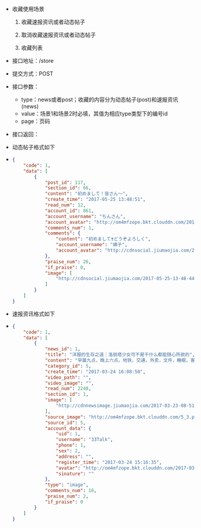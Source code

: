 * 收藏使用场景

  1. 收藏速报资讯或者动态帖子

  2. 取消收藏速报资讯或者动态帖子

  3. 收藏列表

* 接口地址：/store

* 提交方式：POST

* 接口参数：

  * type：news或者post；收藏的内容分为动态帖子\(post\)和速报资讯\(news\)
  * value：场景1和场景2时必填，其值为相应type类型下的编号id
  * page：页码

* 接口返回：

* 动态帖子格式如下

* ```json
  {
      "code": 1,
      "data": [
          {
              "post_id": 117,
              "section_id": 66,
              "content": "初めまして！皆さん～",
              "create_time": "2017-05-25 13:48:51",
              "read_num": 12,
              "account_id": 861,
              "account_username": "ちんさん",
              "account_avatar": "http://om4mfzope.bkt.clouddn.com/2017-05-25-13-55-23770?imageView2/2/w/100",
              "comments_num": 1,
              "comments": {
                  "content": "初めまして❣どうぞよろしく",
                  "account_username": "婧子",
                  "account_avatar": "http://cdnsocial.jiumaojia.com/2017-06-13-12-35-14929"
              },
              "praise_num": 26,
              "if_praise": 0,
              "image": [
                  "http://cdnsocial.jiumaojia.com/2017-05-25-13-48-44447"
              ]
          }
      ]
  }
  ```
* 速报资讯格式如下

* ```json
  {
      "code": 1,
      "data": [
          {
              "news_id": 1,
              "title": "洋服的生存之道｜洛丽塔少女可不是干什么都能随心所欲的",
              "content": "早晨九点，晚上六点。地铁，交通，外卖，文件，睡眠，客户，红绿灯，来不及化妆，不合脚的鞋。午夜零点，凌晨三点。奶牛，马车，甜点，梦境，皇后，歌队，萤火虫，精美的刺绣，玫瑰不凋谢。“我想要成为一个什么样的人？”没有什么是不能够去做的，任何事物都可以告诉你答案。如果这样的话，“洋服”也可以是“我的老师”，“它告诉了我生存之道。看见一件很漂亮的洋服，为了与之相衬，究竟应该怎么办才好？动足了一切脑筋。‘你要穿这件衣服身材还不行’之类的，‘虽然这件衣服你也能穿，但是我觉得真正适合你的是完全不同的东西’之类的...洋服能给我答案。”——from《下妻物语》几年前看过中岛哲也执导的影片《下妻物语》，17岁的龙崎桃子身着Baby屋的洋服，撑着洋伞站在茨城县的乡间小路上。继恢宏的巴洛克艺术之后，最轻浮薄艳的洛可可艺术；田野，奶牛，狭小却华丽的房间；冷淡娇嫩的脸，甜美可爱的颜色包裹着层层叠叠的柔软蕾丝，我对此留下了深刻的印象。影片在不按常规的拍摄风格和隐藏着各种甜美元素的表相之下，一边展现美丽有趣的日式少年文化和“Lolita”文化，一边以年轻人的视角探索着生命之旅的意义。维多利亚和洛可可风格的华服...苹果，蝴蝶，羽毛、蜡烛、占星、塔罗、歌队、繁复的蕾丝、优雅的裙摆，有几个女孩未曾喜欢过呢?可是，不是所有人都能一直牢牢抓住自己喜欢的东西，因为人在面临幸福的时候，会突然变得胆怯，抓住幸福其实比忍耐痛苦更需要勇气。与其鼓足勇气去追寻自己喜欢的事物，不如退却一步，远远地欣赏来得更为轻松吧?可是依然有不乏勇气的特立独行的人，比如影片里的桃子，比如今天要介绍的Honey honey lolita品牌创始人：软喵子。软喵原本是一位图书行业的出版编辑，辞职后，致力于自己的Lolita服装品牌Honey honey lolita，并获登风行日本的时尚杂志kera，广受好评。旗下有主牌和副牌，分别是：【甜点兔】，【猫伯爵】，【占星猫】；【茶杯兔】以及【猫咪图书馆】。因之前推出的【占星猫】系列洋服而大火，差不多3天销量一万五，因为太过火爆还接受了理财周刊的采访。我记得当时等着她的“占星猫”系列现货等了好久，终于上架了，有200件！8点开抢！~我激动的等到8点那一刻刷新了一下页面准备买...咦？瞬间卖没了。占星猫op占星猫柄（好好看啊啊啊！）口述：软喵子Lolita是一种怎样的风格呢？应该算是次文化吧，并不大众，起源于日本，比起哥特或者庞克这样有着很长发展历史的文化来说，还算是一个非常新的文化风格。风格启发于维多利亚时代和洛可可时代的服装风格，也受到西方哥特和庞克次文化影响形成。这种服装的风格很典型，就像是洋娃娃一样可爱。如果对萝莉感兴趣的人，应该立刻就会想到纳博科夫的《洛丽塔》，那个乖张，苍白，纤细的12岁女主角。Lolita风格经常会被误解成那本小说的意思，其实并不一样，Lolita是指幼女，却似乎有着成熟女郎的诱惑力，而Lolita服装则是让不管什么年纪的人，都变得像是小女孩一般可爱。维多利亚和洛可可风格的华服，如此梦幻，女孩子都会无法抗拒吧？特别又是少女时期，正是做白日梦的时候呢。我刚开始喜欢Lolita洋服的时候都快10年前了，那时候看了电影《下妻物语》，看了以后就特别喜欢。在做Lo服之前，我在上班的同时开着手作店。每天7:30起来发快递，8点出去上班，公司午休时间去材料市场补货，下班后在家里做手作。这样大概进行了大半年快一年的时间，到后期实在是无法兼顾，朝九晚五的工作不是我的人生追求吧，和我的节奏总是不太对，我不喜欢按部就班。后来就辞去了工作，是某一天晚上，在家里赶制一堆团购的帽子，突然萌生了“不如就去辞职吧”这样的想法，然后第二天就去辞职了。也没做什么特别的准备，刚开始继续做手作，接触服装类则是后期的事情了，可能在踏入这一行的时候，内心就知道早晚会全身心地投入在这里。这里有我的梦想。2000年，大概就是我刚接触Lolita的时候，之后创立了服装品牌Honey honey lolita。kera杂志上的Honey Honey其实相对于实用的穿着来说，Lolita服装倒不如说是一件艺术品。具备洛可可和维多利亚风情的公主袖，蕾丝，荷叶边，很多蝴蝶结，蛋糕一样蓬松的裙摆，南瓜裤...等等，观赏价值远超过实用性本身。首先它从各方面来说都是与当下的流行背道而驰。比如说，现在的时尚追求快时尚，一季度一换都是慢的，流行的元素更迭也非常快，你需要迅速地捕捉流行和快速研发；Lo服则不太一样，经典款放上几年都不会过时，依然受追捧，开发时间也很长，注重的是怎么把一个产品彻底打磨好，让它可以过一年，两年，甚至很多年，打开衣柜，都会觉得它很美。猫伯爵因为lo服本身就不是便捷的东西，现在穿衣服基本一套儿完事，但是Lo装不一样啊，需要里三层外三层的搭配，裙撑，南瓜裤，搭衬衫，要把衣服整理得好好的，把蝴蝶结给系得美美的，还要随时注意不会被磕磕碰碰毁了造型。像《下妻物语》里桃子，从所住的横根一直走到有班车开往东京的下妻站，“骑自行车的话虽然快那也坚决不能骑，因为那样就不漂亮了喏。洛丽塔少女可不是干什么都能随心所欲的”。哈哈，就是必须要这么精致啊。honey honey新款图透所以我觉得爱穿Lo服的女孩，虽然什么职业，什么性格的都有，但是一定都是追求自我的女孩！因为Lo作为小众文化其实得不到很大的认可，穿出去还是需要勇气的，有时候也不被理解，我以前穿着出门在公交站还被围观过，选择穿Lo的女孩大部分都是遵从自己内心的意愿，思想比较独立吧。不过现在穿出门的话倒是比以前宽容度高多了。因为年龄的缘故，我现在已经不太穿Lo装出门了，要穿大多数也是自己的副牌sweety：通勤类少女风的轻lo型。而且我本身就不是甜娘，虽然我很喜欢做甜甜的裙子，（笑~）。Honey honey lolita目前正在经营的风格属于Lo服的三大分支风格之一：Sweet，相比于哥特和更优雅古典的cla系，是将可爱的少女主义进行到底的感觉~总之要把自己打扮成可爱的洋娃娃。色系更明快，暖色系基本是主打，喜欢层层叠叠的蕾丝，裙摆更加蓬蓬的轻飘飘的，桃子穿的也绝大多是sweet系。在国内，甜娘基本占着巨大多数，甜系风格的品牌也是非常多的。创立到至今，也有三年时间了。每一天都像是打仗似的鸡飞狗跳，可能随时会降临点生产事故或者哪里又捅了篓子，但每一天也如普通的一天那样平凡。更多的经历就是在这个过程中不断的磨练自己，从不成熟到成熟，从不懂到懂，我记得刚入行的时候，其实我是什么都不懂的，我不知道什么叫做分辨率， 我也不知道什么叫做印花的宽度高度和比例，我什么都不知道，去哪里找合作的厂商？哪里有合适的画手？...那时候我就一个人，什么都不懂，只是想要做这件事情而已。于是我就自己上微博搜关键词，上淘宝搜关键词，到处搜关键词，像是挖金子一样到处的挖来挖去，一点点去挖掘资源。要说困难，更多是生产事故，有时是过长的开发时间和精力，这几乎是每次开发都会遇到的，不停更换面料，不停测试，不断调试颜色，像是【占星猫】系列，光颜色就调了半年。占星猫JSK绀色虽说之后也不觉得有什么，可是经历的时候却会觉得万念俱灰无比痛苦生不如死，经常有不想干的冲动，但是最后发完牢骚，怨天尤人一阵子后还是不情愿的去解决，麻绳缠乱了总得解开啊。就算是喜欢的事情，如果只是抱着喜欢这件事的心情去做的话，很难做好的。要做好自己喜欢的事情，总是比忍受不喜欢的工作有更多的困难。反正，人生那么短暂，我希望能把时间用在喜欢的事情上，这才是最重要的呀。",
              "category_id": 5,
              "create_time": "2017-03-24 16:08:50",
              "video_path": "",
              "video_image": "",
              "read_num": 2248,
              "section_id": 1,
              "image": [
                  "http://cdnnewsimage.jiumaojia.com/2017-03-23-08-51-06760?imageView2/2/w/600"
              ],
              "source_image": "http://om4mfzope.bkt.clouddn.com/5_3.png",
              "source_id": 5,
              "account_data": {
                  "uid": 1,
                  "username": "33Talk",
                  "phone": 1,
                  "sex": 2,
                  "address": "",
                  "register_time": "2017-03-24 15:16:35",
                  "avatar": "http://om4mfzope.bkt.clouddn.com/2017-03-24-15-12-28840?imageView2/2/w/100",
                  "sinature": ""
              },
              "type": "image",
              "comments_num": 16,
              "praise_num": 2,
              "if_praise": 0
          }
      ]
  }
  ```



